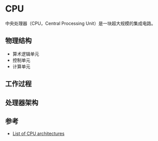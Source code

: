 # CPU

中央处理器（CPU，Central Processing Unit）是一块超大规模的集成电路。

## 物理结构

* 算术逻辑单元
* 控制单元
* 计算单元

## 工作过程

## 处理器架构

## 参考

* [List of CPU architectures](https://ipfs.io/ipfs/QmXoypizjW3WknFiJnKLwHCnL72vedxjQkDDP1mXWo6uco/wiki/List_of_CPU_architectures.html)